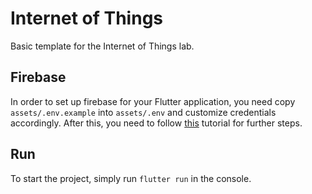 # Internet of Things
Basic template for the Internet of Things lab.



## Firebase
In order to set up firebase for your Flutter application, you need copy `assets/.env.example` into `assets/.env` and customize credentials accordingly. After this, you need to follow [this](https://firebase.google.com/docs/flutter/setup?platform=web) tutorial for further steps.

## Run
To start the project, simply run `flutter run` in the console.